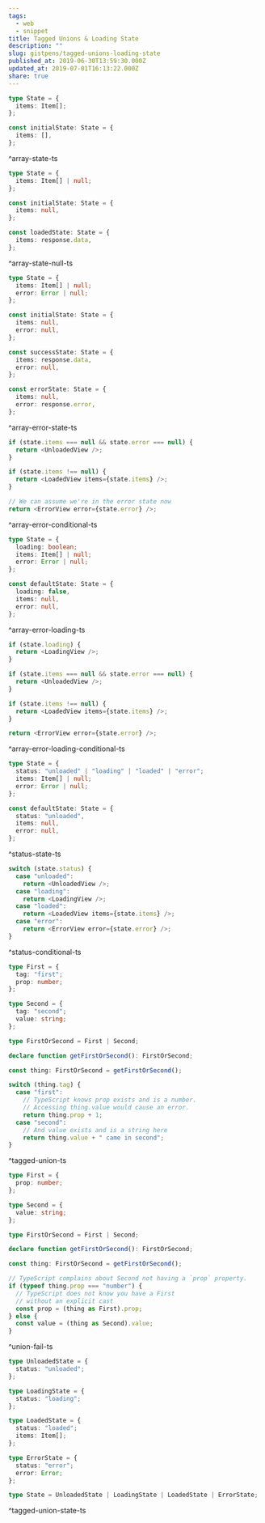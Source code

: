 ```yaml
---
tags:
  - web
  - snippet
title: Tagged Unions & Loading State
description: ""
slug: gistpens/tagged-unions-loading-state
published_at: 2019-06-30T13:59:30.000Z
updated_at: 2019-07-01T16:13:22.000Z
share: true
---
```


```typescript title="array-state.ts"
type State = {
  items: Item[];
};

const initialState: State = {
  items: [],
};
```

^array-state-ts

```typescript title="array-state-null.ts"
type State = {
  items: Item[] | null;
};

const initialState: State = {
  items: null,
};

const loadedState: State = {
  items: response.data,
};
```

^array-state-null-ts

```typescript title="array-error-state.ts"
type State = {
  items: Item[] | null;
  error: Error | null;
};

const initialState: State = {
  items: null,
  error: null,
};

const successState: State = {
  items: response.data,
  error: null,
};

const errorState: State = {
  items: null,
  error: response.error,
};
```

^array-error-state-ts

```typescript title="array-error-conditional.ts"
if (state.items === null && state.error === null) {
  return <UnloadedView />;
}

if (state.items !== null) {
  return <LoadedView items={state.items} />;
}

// We can assume we're in the error state now
return <ErrorView error={state.error} />;
```

^array-error-conditional-ts

```typescript title="array-error-loading.ts"
type State = {
  loading: boolean;
  items: Item[] | null;
  error: Error | null;
};

const defaultState: State = {
  loading: false,
  items: null,
  error: null,
};
```

^array-error-loading-ts

```typescript title="array-error-loading-conditional.ts"
if (state.loading) {
  return <LoadingView />;
}

if (state.items === null && state.error === null) {
  return <UnloadedView />;
}

if (state.items !== null) {
  return <LoadedView items={state.items} />;
}

return <ErrorView error={state.error} />;
```

^array-error-loading-conditional-ts

```typescript title="status-state.ts"
type State = {
  status: "unloaded" | "loading" | "loaded" | "error";
  items: Item[] | null;
  error: Error | null;
};

const defaultState: State = {
  status: "unloaded",
  items: null,
  error: null,
};
```

^status-state-ts

```typescript title="status-conditional.ts"
switch (state.status) {
  case "unloaded":
    return <UnloadedView />;
  case "loading":
    return <LoadingView />;
  case "loaded":
    return <LoadedView items={state.items} />;
  case "error":
    return <ErrorView error={state.error} />;
}
```

^status-conditional-ts

```typescript title="tagged-union.ts"
type First = {
  tag: "first";
  prop: number;
};

type Second = {
  tag: "second";
  value: string;
};

type FirstOrSecond = First | Second;

declare function getFirstOrSecond(): FirstOrSecond;

const thing: FirstOrSecond = getFirstOrSecond();

switch (thing.tag) {
  case "first":
    // TypeScript knows prop exists and is a number.
    // Accessing thing.value would cause an error.
    return thing.prop + 1;
  case "second":
    // And value exists and is a string here
    return thing.value + " came in second";
}
```

^tagged-union-ts

```typescript title="union-fail.ts"
type First = {
  prop: number;
};

type Second = {
  value: string;
};

type FirstOrSecond = First | Second;

declare function getFirstOrSecond(): FirstOrSecond;

const thing: FirstOrSecond = getFirstOrSecond();

// TypeScript complains about Second not having a `prop` property.
if (typeof thing.prop === "number") {
  // TypeScript does not know you have a First
  // without an explicit cast
  const prop = (thing as First).prop;
} else {
  const value = (thing as Second).value;
}
```

^union-fail-ts

```typescript title="tagged-union-state.ts"
type UnloadedState = {
  status: "unloaded";
};

type LoadingState = {
  status: "loading";
};

type LoadedState = {
  status: "loaded";
  items: Item[];
};

type ErrorState = {
  status: "error";
  error: Error;
};

type State = UnloadedState | LoadingState | LoadedState | ErrorState;
```

^tagged-union-state-ts
